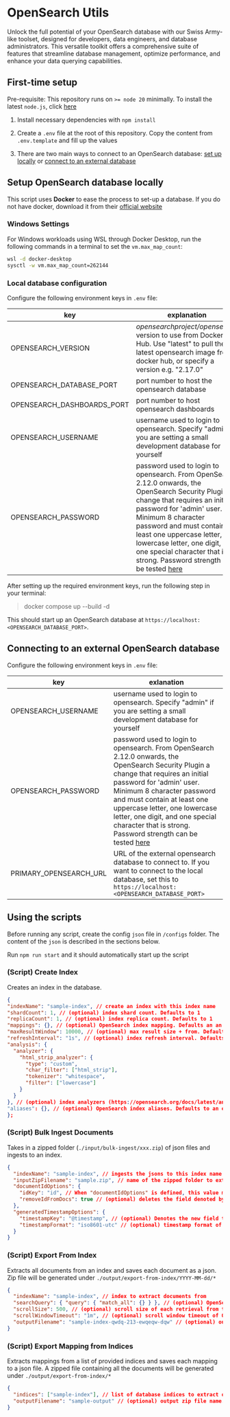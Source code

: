 # OpenSearch Utils

Unlock the full potential of your OpenSearch database with our Swiss Army-like toolset, designed for developers, data engineers, and database administrators. This versatile toolkit offers a comprehensive suite of features that streamline database management, optimize performance, and enhance your data querying capabilities.

## First-time setup

Pre-requisite: This repository runs on `>= node 20` minimally. To install the latest `node.js`, click [here](https://nodejs.org/en/download/prebuilt-installer)

1. Install necessary dependencies with `npm install`

2. Create a `.env` file at the root of this repository. Copy the content from `.env.template` and fill up the values

3. There are two main ways to connect to an OpenSearch database: [set up locally](#setup-opensearch-database-locally) or [connect to an external database](#connecting-to-an-external-opensearch-database)

## Setup OpenSearch database locally

This script uses **Docker** to ease the process to set-up a database. If you do not have docker, download it from their [official website](https://www.docker.com/products/docker-desktop/)

### Windows Settings

For Windows workloads using WSL through Docker Desktop, run the following commands in a terminal to set the `vm.max_map_count`:

```bash
wsl -d docker-desktop
sysctl -w vm.max_map_count=262144
```

### Local database configuration

Configure the following environment keys in `.env` file:

<!-- prettier-ignore -->
| key| explanation |
| --- | --- |
| OPENSEARCH_VERSION | _opensearchproject/opensearch_ version to use from Docker Hub. Use "latest" to pull the latest opensearch image from docker hub, or specify a version e.g. "2.17.0" |
| OPENSEARCH_DATABASE_PORT   | port number to host the opensearch database |
| OPENSEARCH_DASHBOARDS_PORT | port number to host opensearch dashboards |
| OPENSEARCH_USERNAME | username used to login to opensearch. Specify "admin" if you are setting a small development database for yourself |
| OPENSEARCH_PASSWORD | password used to login to opensearch. From OpenSearch 2.12.0 onwards, the OpenSearch Security Plugin a change that requires an initial password for 'admin' user. Minimum 8 character password and must contain at least one uppercase letter, one lowercase letter, one digit, and one special character that is strong. Password strength can be tested [here](https://lowe.github.io/tryzxcvbn) |

After setting up the required environment keys, run the following step in your terminal:

> docker compose up --build -d

This should start up an OpenSearch database at `https://localhost:<OPENSEARCH_DATABASE_PORT>`.

## Connecting to an external OpenSearch database

Configure the following environment keys in `.env` file:

<!-- prettier-ignore -->
| key | exlanation  |
| --- | --- |
| OPENSEARCH_USERNAME | username used to login to opensearch. Specify "admin" if you are setting a small development database for yourself |
| OPENSEARCH_PASSWORD | password used to login to opensearch. From OpenSearch 2.12.0 onwards, the OpenSearch Security Plugin a change that requires an initial password for 'admin' user. Minimum 8 character password and must contain at least one uppercase letter, one lowercase letter, one digit, and one special character that is strong. Password strength can be tested [here](https://lowe.github.io/tryzxcvbn) |
| PRIMARY_OPENSEARCH_URL | URL of the external opensearch database to connect to. If you want to connect to the local database, set this to `https://localhost:<OPENSEARCH_DATABASE_PORT>` |

## Using the scripts

Before running any script, create the config `json` file in `/configs` folder. The content of the `json` is described in the sections below.

Run `npm run start` and it should automatically start up the script

### (Script) Create Index

Creates an index in the database.

```json
{
"indexName": "sample-index", // create an index with this index name
"shardCount": 1, // (optional) index shard count. Defaults to 1
"replicaCount": 1, // (optional) index replica count. Defaults to 1
"mappings": {}, // (optional) OpenSearch index mapping. Defaults an an empty object (dynamic mapping)
"maxResultWindow": 10000, // (optional) max result size + from. Defaults to 10,000
"refreshInterval": "1s", // (optional) index refresh interval. Defaults to "1s" (1 second)
"analysis": {
  "analyzer": {
    "html_strip_analyzer": {
      "type": "custom",
      "char_filter": ["html_strip"],
      "tokenizer": "whitespace",
      "filter": ["lowercase"]
    }
  }
}, // (optional) index analyzers (https://opensearch.org/docs/latest/analyzers/custom-analyzer/)
"aliases": {}, // (optional) OpenSearch index aliases. Defaults to an empty object (no alias)
};
```

### (Script) Bulk Ingest Documents

Takes in a zipped folder (`./input/bulk-ingest/xxx.zip`) of json files and ingests to an index.

```json
{
  "indexName": "sample-index", // ingests the jsons to this index name
  "inputZipFilename": "sample.zip", // name of the zipped folder to extract json files from. stored in /input/bulk-ingest/*
  "documentIdOptions": {
    "idKey": "id", // When "documentIdOptions" is defined, this value must be provided. Denotes the primary key field of the document and set that field value to _id in OpenSearch.
    "removeIdFromDocs": true // (optional) deletes the field denoted by "uniqueIdKey" in the document before ingestion. Defaults to true
  },
  "generatedTimestampOptions": {
    "timestampKey": "@timestamp", // (optional) Denotes the new field to be added to the document during ingestion. Defaults to "@timestamp"
    "timestampFormat": "iso8601-utc" // (optional) timestamp format of the generated timestamp. Permitted values only. Defaults to "iso8601-utc"
  }
}
```

### (Script) Export From Index

Extracts all documents from an index and saves each document as a json. Zip file will be generated under `./output/export-from-index/YYYY-MM-dd/*`

```json
{
  "indexName": "sample-index", // index to extract documents from
  "searchQuery": { "query": { "match_all": {} } }, // (optional) OpenSearch search query to filter results for extraction. Defaults to match everything
  "scrollSize": 500, // (optional) scroll size of each retrieval from the database. Defaults to 500
  "scrollWindowTimeout": "1m", // (optional) scroll window timeout of OpenSearch's Scroll API. Defaults to "1m". For larger scroll sizes, you may want to increase this timeout window
  "outputFilename": "sample-index-qwdq-213-ewqeqw-dqw" // (optional) output zip file name. Defaults to <INDEX_NAME>-<UUID> if not provided
}
```

### (Script) Export Mapping from Indices

Extracts mappings from a list of provided indices and saves each mapping to a json file. A zipped file containing all the documents will be generated under `./output/export-from-index/*`

```json
{
  "indices": ["sample-index"], // list of database indices to extract documents from
  "outputFilename": "sample-output" // (optional) output zip file name. Defaults to <UUID> if not provided
}
```
